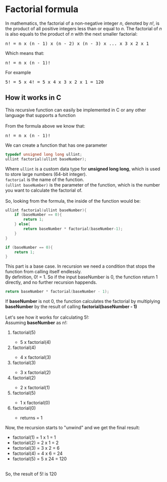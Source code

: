 # Factorial formula
In mathematics, the factorial of a non-negative integer _n_, denoted by _n!_, is the product of all positive integers less than or equal to _n_. The factorial of _n_ is also equals to the product of _n_ with the next smaller factorial:
<br>
<pre>n! = n x (n - 1) x (n - 2) x (n - 3) x ... x 3 x 2 x 1</pre>
Which means that:
<pre>n! = n x (n - 1)!</pre>
For example
<pre>5! = 5 x 4! = 5 x 4 x 3 x 2 x 1 = 120</pre>
## How it works in C
This recursive function can easily be implemented in C or any other language that supports a function
<br><br>
From the formula above we know that:
<pre>n! = n x (n - 1)!</pre>
We can create a function that has one parameter
<br>
```c
typedef unsigned long long ullint;
ullint factorial(ullint baseNumber);
```
Where ```ullint``` is a custom data type for <strong>unsigned long long</strong>, which is used to store large numbers (64-bit integer).<br>
```factorial``` is the name of the function.<br>
```(ullint baseNumber)``` is the parameter of the function, which is the number you want to calculate the factorial of.
<br><br>
So, looking from the formula, the inside of the function would be:


```c
ullint factorial(ullint baseNumber){
    if (baseNumber == 0){
        return 1;
    } else{
        return baseNumber * factorial(baseNumber-1);
    }
}
```
```c
if (baseNumber == 0){
    return 1;
}
```
This part is a base case.
In recursion we need a condition that stops the function from calling itself endlessly.
<br>
By definition, 0! = 1. So if the input baseNumber is 0, the function return 1 directly, and no further recursion happends.

```c
return baseNumber * factorial(baseNumber - 1);
```
If <strong>baseNumber</strong> is not 0, the function calculates the factorial by multiplying <strong>baseNumber</strong> by the result of calling <strong>factorial(baseNumber - 1)</strong>
<br><br>
Let's see how it works for calculating 5!:
<br>
Assuming <strong>baseNumber</strong> as n!:
<ol>
  <li>factorial(5)</li>
  <ul>
    <li>5 x factorial(4)</li>
  </ul>
  <li>factorial(4)</li>
  <ul>
    <li>4 x factorial(3)</li>
  </ul>
  <li>factorial(3)</li>
  <ul>
    <li>3 x factorial(2)</li>
  </ul>
  <li>factorial(2)</li>
  <ul>
    <li>2 x factorial(1)</li>
  </ul>
  <li>factorial(5)</li>
  <ul>
    <li>1 x factorial(0)</li>
  </ul>
  <li>factorial(0)</li>
  <ul>
    <li>returns = 1</li>
  </ul>
</ol>
Now, the recursion starts to "unwind" and we get the final result:
<ul>
  <li>factorial(1) = 1 x 1 = 1</li>
  <li>factorial(2) = 2 x 1 = 2</li>
  <li>factorial(3) = 3 x 2 = 6</li>
  <li>factorial(4) = 4 x 6 = 24</li>
  <li>factorial(5) = 5 x 24 = 120</li>
</ul>
<br>
So, the result of 5! is 120
